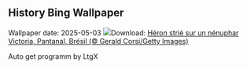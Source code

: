 ## History Bing Wallpaper
Wallpaper date: 2025-05-03
![](https://www.bing.com/th?id=OHR.BrazilHeron_FR-CA6403400968_UHD.jpg&w=1000)Download: [Héron strié sur un nénuphar Victoria, Pantanal, Brésil (© Gerald Corsi/Getty Images)](https://www.bing.com/th?id=OHR.BrazilHeron_FR-CA6403400968_UHD.jpg)

Auto get programm by LtgX
